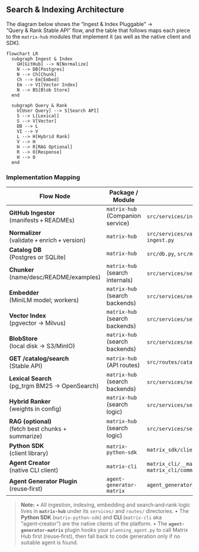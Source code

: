 ## Search & Indexing Architecture

The diagram below shows the “Ingest & Index Pluggable” → “Query & Rank Stable API” flow, and the table that follows maps each piece to the `matrix-hub` modules that implement it (as well as the native client and SDK).

```mermaid
flowchart LR
  subgraph Ingest & Index
    GH[GitHub] --> N[Normalize]
    N --> DB[Postgres]
    N --> Ch[Chunk]
    Ch --> Em[Embed]
    Em --> VI[Vector Index]
    N --> BS[Blob Store]
  end

  subgraph Query & Rank
    U[User Query] --> S[Search API]
    S --> L[Lexical]
    S --> V[Vector]
    DB --> L
    VI --> V
    L --> H[Hybrid Rank]
    V --> H
    H --> R[RAG Optional]
    R --> O[Response]
    H --> O
  end
````

### Implementation Mapping

| Flow Node                                              | Package / Module                 | File(s)                                              |
| ------------------------------------------------------ | -------------------------------- | ---------------------------------------------------- |
| **GitHub Ingestor**<br/>(manifests + READMEs)          | `matrix-hub` (Companion service) | `src/services/ingest.py`                             |
| **Normalizer**<br/>(validate + enrich + version)       | `matrix-hub`                     | `src/services/validate.py` + parts of `ingest.py`    |
| **Catalog DB**<br/>(Postgres or SQLite)                | `matrix-hub`                     | `src/db.py`, `src/models.py`                         |
| **Chunker**<br/>(name/desc/README/examples)            | `matrix-hub` (search internals)  | `src/services/search/chunking.py`                    |
| **Embedder**<br/>(MiniLM model; workers)               | `matrix-hub` (search backends)   | `src/services/search/backends/embedder.py`           |
| **Vector Index**<br/>(pgvector → Milvus)               | `matrix-hub` (search backends)   | `src/services/search/backends/vector.py`             |
| **BlobStore**<br/>(local disk → S3/MinIO)              | `matrix-hub` (search backends)   | `src/services/search/backends/blobstore.py`          |
| **GET /catalog/search**<br/>(Stable API)               | `matrix-hub` (API routes)        | `src/routes/catalog.py`                              |
| **Lexical Search**<br/>(pg\_trgm BM25 → OpenSearch)    | `matrix-hub` (search backends)   | `src/services/search/backends/lexical.py`            |
| **Hybrid Ranker**<br/>(weights in config)              | `matrix-hub` (search logic)      | `src/services/search/ranker.py`                      |
| **RAG (optional)**<br/>(fetch best chunks + summarize) | `matrix-hub` (search logic)      | `src/services/search/rag.py`                         |
| **Python SDK**<br/>(client library)                    | `matrix-python-sdk`              | `matrix_sdk/client.py`, `cache.py`, `types.py`       |
| **Agent Creator**<br/>(native CLI client)              | `matrix-cli`                     | `matrix_cli/__main__.py`, `matrix_cli/commands/*.py` |
| **Agent Generator Plugin**<br/>(reuse‑first)           | `agent-generator-matrix`         | `agent_generator_matrix/plugin.py`                   |

> **Note:**
> • All ingestion, indexing, embedding and search‑and‑rank logic lives in **`matrix-hub`** under its `services/` and `routes/` directories.
> • The **Python SDK** (`matrix-python-sdk`) and **CLI** (`matrix-cli` aka “agent‑creator”) are the native clients of the platform.
> • The **`agent-generator-matrix`** plugin hooks your `planning_agent.py` to call Matrix Hub first (reuse‑first), then fall back to code generation only if no suitable agent is found.

